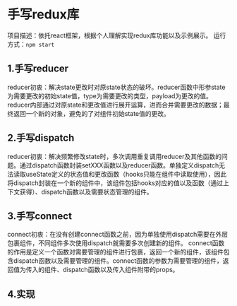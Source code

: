 # 手写redux库
项目描述：依托react框架，根据个人理解实现redux库功能以及示例展示。
运行方式：`npm start`
## 1.手写reducer
reducer初衷：解决state更改时对原state状态的破坏。reducer函数中形参state为需要更改的初始state值，type为需要更改的类型，payload为更改的值。
reducer内部通过对原state和更改值进行展开运算，进而合并需要更改的数据；最终返回一个新的对象，避免的了对组件初始state值的更改。

## 2.手写dispatch
reducer初衷：解决频繁修改state时，多次调用重复调用reducer及其他函数的问题。通过dispatch函数封装setXXX函数以及reducer函数。单独定义dispatch无法读取useState定义的状态值和更改函数（hooks只能在组件中读取使用），因此将dispatch封装在一个新的组件中，该组件包括hooks对应的值以及函数（通过上下文获得）、dispatch函数以及需要状态管理的组件。

## 3.手写connect
connect初衷：在没有创建connect函数之前，因为单独使用dispatch需要在外层包裹组件，不同组件多次使用dispatch就需要多次创建新的组件。
connect函数的作用是定义一个函数对需要管理的组件进行包裹，返回一个新的组件，该组件包含dispatch函数以及需要管理的组件。connect函数的参数为需要管理的组件，返回值为传入的组件、dispatch函数以及传入组件附带的props。

## 4.实现